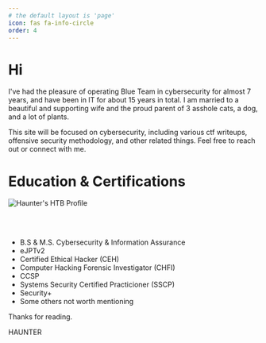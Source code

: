 ```yaml
---
# the default layout is 'page'
icon: fas fa-info-circle
order: 4
---
```

# Hi
I've had the pleasure of operating Blue Team in cybersecurity for almost 7 years, and have been in IT for about 15 years in total. I am married to a beautiful and supporting wife and the proud parent of 3 asshole cats, a dog, and a lot of plants. 

This site will be focused on cybersecurity, including various ctf writeups, offensive security methodology, and other related things. Feel free to reach out or connect with me.

# Education & Certifications
<img src='https://www.hackthebox.eu/badge/image/276059' alt="Haunter's HTB Profile" style='display: block;'/><br/>
<script src="https://tryhackme.com/badge/20959"></script><br/>

* B.S & M.S. Cybersecurity & Information Assurance
* eJPTv2
* Certified Ethical Hacker (CEH)
* Computer Hacking Forensic Investigator (CHFI)
* CCSP
* Systems Security Certified Practicioner (SSCP)
* Security+ 
* Some others not worth mentioning

Thanks for reading.

HAUNTER
